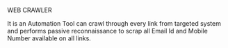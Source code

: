 WEB CRAWLER  

It is an Automation Tool can crawl through every link from targeted system and performs passive reconnaissance to scrap all Email Id and Mobile Number available on all links.

